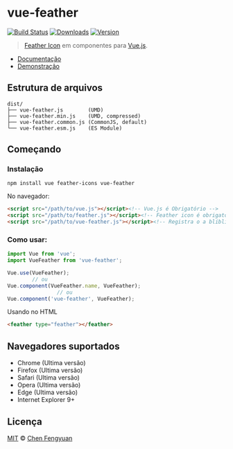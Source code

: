 # vue-feather

[![Build Status](https://img.shields.io/travis/fengyuanchen/vue-feather.svg)](https://travis-ci.org/fengyuanchen/vue-feather) [![Downloads](https://img.shields.io/npm/dm/vue-feather.svg)](https://www.npmjs.com/package/vue-feather) [![Version](https://img.shields.io/npm/v/vue-feather.svg)](https://www.npmjs.com/package/vue-feather)

> [Feather Icon](https://feathericons.com/) em componentes para [Vue.js](https://vuejs.org).

- [Documentação](src/README.md)
- [Demonstração](https://fengyuanchen.github.io/vue-feather)

## Estrutura de arquivos

```text
dist/
├── vue-feather.js        (UMD)
├── vue-feather.min.js    (UMD, compressed)
├── vue-feather.common.js (CommonJS, default)
└── vue-feather.esm.js    (ES Module)
```

## Começando

### Instalação

```shell
npm install vue feather-icons vue-feather
```

No navegador:

```html
<script src="/path/to/vue.js"></script><!-- Vue.js é Obrigatório -->
<script src="/path/to/feather.js"></script><!-- Feather icon é obrigatório -->
<script src="/path/to/vue-feather.js"></script><!-- Registra o a bliblioteca quando carrega a página -->
```

### Como usar:

```js
import Vue from 'vue';
import VueFeather from 'vue-feather';

Vue.use(VueFeather);
        // ou
Vue.component(VueFeather.name, VueFeather);
                // ou
Vue.component('vue-feather', VueFeather);
```

Usando no HTML

```html
<feather type="feather"></feather>
```

## Navegadores suportados

- Chrome (Ultima versão)
- Firefox (Ultima versão)
- Safari (Ultima versão)
- Opera (Ultima versão)
- Edge (Ultima versão)
- Internet Explorer 9+

## Licença

[MIT](https://opensource.org/licenses/MIT) © [Chen Fengyuan](https://chenfengyuan.com)

